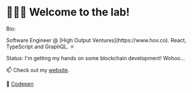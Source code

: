 <!-- ![Github Stats](https://github-readme-stats.vercel.app/api?username=rhaicode&count_private=true&show_icons=true&theme=dark) -->


# 👨🏾‍🔬 Welcome to the lab!


Bio:
<p>Software Engineer @ [High Output Ventures](https://www.hov.co). React, TypeScript and GraphQL. ⚛️</p>

Status: 
I'm getting my hands on some blockchain development! Wohoo...



📫 Check out my [website](https://rhaicode.netlify.com).

🧪 [Codepen](https://codepen.io/rhaicode)


<!--
**rhaicode/rhaicode** is a ✨ _special_ ✨ repository because its `README.md` (this file) appears on your GitHub profile.

Here are some ideas to get you started:

- 🔭 I’m currently working on ...
- 🌱 I’m currently learning ...
- 👯 I’m looking to collaborate on ...
- 🤔 I’m looking for help with ...
- 💬 Ask me about ...
- 📫 How to reach me: ...
- 😄 Pronouns: ...
- ⚡ Fun fact: ...
-->
